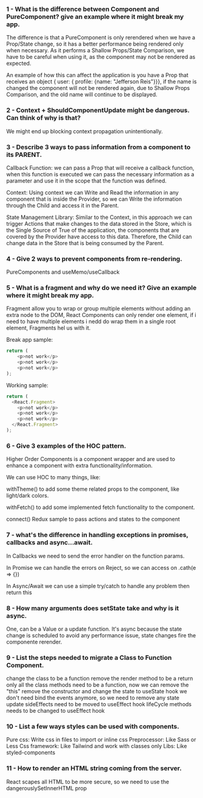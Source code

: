 ### 1 - What is the difference between Component and PureComponent? give an example where it might break my app.

The difference is that a PureComponent is only rerendered when we have a Prop/State change, so it has a better performance being rendered only when necessary. As it performs a Shallow Props/State Comparison, we have to be careful when using it, as the component may not be rendered as expected.

An example of how this can affect the application is you have a Prop that receives an object { user: { profile: {name: "Jefferson Reis"}}}, if the name is changed the component will not be rendered again, due to Shallow Props Comparison, and the old name will continue to be displayed.

### 2 - Context + ShouldComponentUpdate might be dangerous. Can think of why is that?

We might end up blocking context propagation unintentionally.

### 3 - Describe 3 ways to pass information from a component to its PARENT.

Callback Function: we can pass a Prop that will receive a callback function, when this function is executed we can pass the necessary information as a parameter and use it in the scope that the function was defined.

Context: Using context we can Write and Read the information in any component that is inside the Provider, so we can Write the information through the Child and access it in the Parent.

State Management Library: Similar to the Context, in this approach we can trigger Actions that make changes to the data stored in the Store, which is the Single Source of True of the application, the components that are covered by the Provider have access to this data. Therefore, the Child can change data in the Store that is being consumed by the Parent.

### 4 - Give 2 ways to prevent components from re-rendering.

PureComponents and useMemo/useCallback

### 5 - What is a fragment and why do we need it? Give an example where it might break my app.

Fragment allow you to wrap or group multiple elements without adding an extra node to the DOM, React Components can only render one element, if i need to have multiple elements i nedd do wrap them in a single root element, Fragments hel us with it.

Break app sample:

```javascript
return (
    <p>not work</p>
    <p>not work</p>
    <p>not work</p>
);
```

Working sample:

```javascript
return (
  <React.Fragment>
    <p>not work</p>
    <p>not work</p>
    <p>not work</p>
  </React.Fragment>
);
```

### 6 - Give 3 examples of the HOC pattern.

Higher Order Components is a component wrapper and are used to enhance a component with extra functionality/information.

We can use HOC to many things, like:

withTheme(<Component />) to add some theme related props to the component, like light/dark colors.

withFetch(<Component />) to add some implemented fetch functionality to the component.

connect(<Component />) Redux sample to pass actions and states to the component

### 7 - what's the difference in handling exceptions in promises, callbacks and async...await.

In Callbacks we need to send the error handler on the function params.

In Promise we can handle the errors on Reject, so we can access on .cath(e => {})

In Async/Await we can use a simple try/catch to handle any problem then return this

### 8 - How many arguments does setState take and why is it async.

One, can be a Value or a update function. It's async because the state change is scheduled to avoid any performance issue, state changes fire the componente rerender.

### 9 - List the steps needed to migrate a Class to Function Component.

change the class to be a function
remove the render method to be a return only
all the class methods need to be a function, now we can remove the "this"
remove the constructor and change the state to useState hook
we don't need bind the events anymore, so we need to remove
any state update sideEffects need to be moved to useEffect hook
lifeCycle methods needs to be changed to useEffect hook

### 10 - List a few ways styles can be used with components.

Pure css: Write css in files to import or inline css
Preprocessor: Like Sass or Less
Css framework: Like Tailwind and work with classes only
Libs: Like styled-components

### 11 - How to render an HTML string coming from the server.

React scapes all HTML to be more secure, so we need to use the dangerouslySetInnerHTML prop
